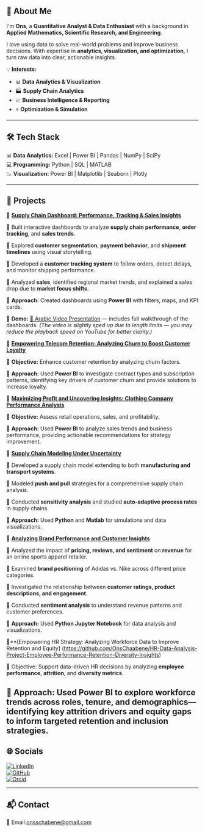 ## 💫 About Me  
I'm **Ons**, a **Quantitative Analyst & Data Enthusiast** with a background in **Applied Mathematics, Scientific Research, and Engineering**.  

I love using data to solve real-world problems and improve business decisions. With expertise in **analytics, visualization, and optimization**, I turn raw data into clear, actionable insights.

💡 **Interests:**  
- 📊 **Data Analytics & Visualization**  
- 🏭 **Supply Chain Analytics**  
- 📈 **Business Intelligence & Reporting**  
- ⚡ **Optimization & Simulation**  

---

## 🛠️ Tech Stack  
📊 **Data Analytics:** Excel | Power BI | Pandas | NumPy | SciPy  
💻 **Programming:** Python | SQL | MATLAB  
📉 **Visualization:** Power BI | Matplotlib | Seaborn | Plotly  

---

## 🚀 Projects  
🔹 **[Supply Chain Dashboard: Performance, Tracking & Sales Insights](https://github.com/OnsChaabene/Supply-Chain-Data-Analysis-Dashboards)**  

📌 Built interactive dashboards to analyze **supply chain performance**, **order tracking**, and **sales trends**.

📌 Explored **customer segmentation**, **payment behavior**, and **shipment timelines** using visual storytelling.

📌 Developed a **customer tracking system** to follow orders, detect delays, and monitor shipping performance.

📌 Analyzed **sales**, identified regional market trends, and explained a sales drop due to **market focus shifts**.

📌 **Approach:** Created dashboards using **Power BI** with filters, maps, and KPI cards.

📌 **Demo:** [🎥 Arabic Video Presentation](https://x.com/onsscha/status/1895136953198325904) — includes full walkthrough of the dashboards. *(The video is slightly sped up due to length limits — you may reduce the playback speed on YouTube for better clarity.)*

🔹 [**Empowering Telecom Retention: Analyzing Churn to Boost Customer Loyalty**](https://github.com/OnsChaabene/Empowering-Telecom-Retention_-Analyzing-Churn-to-Boost-Customer-Loyalty)  

📌 **Objective:** Enhance customer retention by analyzing churn factors.  

📌 **Approach:** Used **Power BI** to investigate contract types and subscription patterns, identifying key drivers of customer churn and provide solutions to increase loyalty.  

🔹 [**Maximizing Profit and Uncovering Insights: Clothing Company Performance Analysis**](https://github.com/OnsChaabene/A-Comprehensive-Analysis-of-a-Clothing-Company-s-Performance)  

📌 **Objective:** Assess retail operations, sales, and profitability.  

📌 **Approach:** Used **Power BI** to analyze sales trends and business performance, providing actionable recommendations for strategy improvement.  

🔹 **[Supply Chain Modeling Under Uncertainty](https://repository.kaust.edu.sa/items/2815e18e-f308-4a1b-8f8f-3c54fee289a0)**  

📌 Developed a supply chain model extending to both **manufacturing and transport systems**.  

📌 Modeled **push and pull** strategies for a comprehensive supply chain analysis.  

📌 Conducted **sensitivity analysis** and studied **auto-adaptive process rates** in supply chains.  

📌 **Approach:** Used **Python** and **Matlab** for simulations and data visualizations.  


🔹  **[Analyzing Brand Performance and Customer Insights](https://github.com/OnsChaabene/Analyzing-Brand-Performance-and-Customer-Insights-Impact-of-Pricing-Reviews-and-Sentiment-on-Revenue)**  

📌 Analyzed the impact of **pricing, reviews, and sentiment** on **revenue** for an online sports apparel retailer.

📌 Examined **brand positioning** of Adidas vs. Nike across different price categories.

📌 Investigated the relationship between **customer ratings, product descriptions, and engagement**.

📌 Conducted **sentiment analysis** to understand revenue patterns and customer preferences.

📌 **Approach:** Used **Python Jupyter Notebook** for data analysis and  visualizations.  

🔹**[Empowering HR Strategy: Analyzing Workforce Data to Improve Retention and Equity] (https://github.com/OnsChaabene/HR-Data-Analysis-Project-Employee-Performance-Retention-Diversity-Insights)

📌 Objective: Support data-driven HR decisions by analyzing **employee performance**, **attrition**, and **diversity metrics**.

📌 Approach: Used **Power BI** to explore workforce trends across roles, tenure, and demographics—identifying key attrition drivers and equity gaps to inform targeted retention and inclusion strategies.
---

## 🌐 Socials  
[![LinkedIn](https://img.shields.io/badge/LinkedIn-%230077B5.svg?logo=linkedin&logoColor=white)](https://www.linkedin.com/in/ons-chaabene/)  
[![GitHub](https://img.shields.io/badge/GitHub-181717?logo=github&logoColor=white)](https://github.com/OnsChaabene)  
[![Orcid](https://img.shields.io/badge/Orcid-A6CE39?logo=orcid&logoColor=white)](https://orcid.org/0009-0009-7449-0739)  


---

## 📬 Contact  
📧 Email:onsschabene@gmail.com
